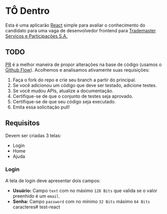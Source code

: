 # TÔ Dentro

Esta é uma aplicarão [React](https://reactjs.org/) simple para avaliar o conhecimento do candidato para uma vaga de desenvolvedor frontend para [Trademaster Servicos e Participações S.A.](https://www.trademaster.com.br/) 

## TODO
[PR](https://docs.github.com/pt/free-pro-team@latest/github/collaborating-with-issues-and-pull-requests/about-pull-requests) é a melhor maneira de propor alterações na base de código (usamos o [Github Flow](https://guides.github.com/introduction/flow/index.html)). Acolhemos e analisamos ativamente suas requisições:

1. Faça o fork do repo e crie seu branch a partir do principal.
2. Se você adicionou um código que deve ser testado, adicione testes.
3. Se você mudou APIs, atualize a documentação.
4. Certifique-se de que o conjunto de testes seja aprovado.
5. Certifique-se de que seu código seja executado.
6. Emita essa solicitação pull!

## Requisitos

Devem ser criadas 3 telas:
- Login
- Home
- Ajuda

### Login

A tela de login deve apresentar dois campos:
- __Usuário:__ Campo `text` com no máximo `128 Bits` que valida se o valor preenhido é um `email`.  
- __Senha:__ Campo `password` com no mínimo `32 Bits` máximo `64 Bits` caracteres# test-react
